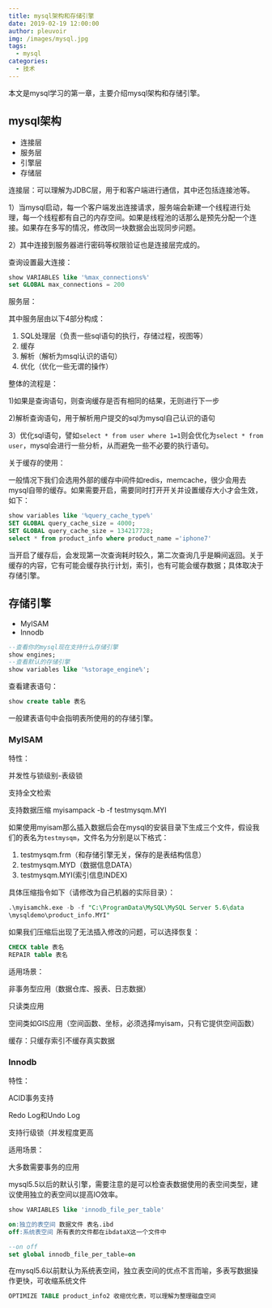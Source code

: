 ```yaml
---
title: mysql架构和存储引擎
date: 2019-02-19 12:00:00
author: pleuvoir
img: /images/mysql.jpg
tags:
  - mysql
categories:
  - 技术
---
```



本文是mysql学习的第一章，主要介绍mysql架构和存储引擎。

## mysql架构

* 连接层
* 服务层
* 引擎层
* 存储层


连接层：可以理解为JDBC层，用于和客户端进行通信，其中还包括连接池等。

1）当mysql启动，每一个客户端发出连接请求，服务端会新建一个线程进行处理，每一个线程都有自己的内存空间。如果是线程池的话那么是预先分配一个连接。如果存在多写的情况，修改同一块数据会出现同步问题。

2）其中连接到服务器进行密码等权限验证也是连接层完成的。

查询设置最大连接：

```sql
show VARIABLES like '%max_connections%'
set GLOBAL max_connections = 200
```


服务层：

其中服务层由以下4部分构成：

1. SQL处理层（负责一些sql语句的执行，存储过程，视图等）
2. 缓存
3. 解析（解析为msql认识的语句）
4. 优化（优化一些无谓的操作）

整体的流程是：

1)如果是查询语句，则查询缓存是否有相同的结果，无则进行下一步

2)解析查询语句，用于解析用户提交的sql为mysql自己认识的语句

3）优化sql语句，譬如`select * from user where 1=1`则会优化为`select * from user`，mysql会进行一些分析，从而避免一些不必要的执行语句。

关于缓存的使用：

一般情况下我们会选用外部的缓存中间件如redis，memcache，很少会用去mysql自带的缓存。如果需要开启，需要同时打开开关并设置缓存大小才会生效，如下：

```sql
show variables like '%query_cache_type%'
SET GLOBAL query_cache_size = 4000;
SET GLOBAL query_cache_size = 134217728;
select * from product_info where product_name ='iphone7'
```

当开启了缓存后，会发现第一次查询耗时较久，第二次查询几乎是瞬间返回。关于缓存的内容，它有可能会缓存执行计划，索引，也有可能会缓存数据；具体取决于存储引擎。



## 存储引擎

* MyISAM
* Innodb


```sql
--查看你的mysql现在支持什么存储引擎
show engines;
--查看默认的存储引擎
show variables like '%storage_engine%';
```

查看建表语句：

```sql
show create table 表名
```

一般建表语句中会指明表所使用的的存储引擎。

### MyISAM

特性：

并发性与锁级别-表级锁

支持全文检索

支持数据压缩
	myisampack -b -f testmysqm.MYI


如果使用myisam那么插入数据后会在mysql的安装目录下生成三个文件，假设我们的表名为`testmysqm`，文件名为分别是以下格式：

1. testmysqm.frm（和存储引擎无关，保存的是表结构信息）
2. testmysqm.MYD（数据信息DATA）
3. testmysqm.MYI(索引信息INDEX)


具体压缩指令如下（请修改为自己机器的实际目录）：

```sql
.\myisamchk.exe -b -f "C:\ProgramData\MySQL\MySQL Server 5.6\data
\mysqldemo\product_info.MYI"
```

如果我们压缩后出现了无法插入修改的问题，可以选择恢复：

```sql
CHECK table 表名
REPAIR table 表名
```

适用场景：

非事务型应用（数据仓库、报表、日志数据）

只读类应用

空间类如GIS应用（空间函数、坐标，必须选择myisam，只有它提供空间函数）

缓存：只缓存索引不缓存真实数据


### Innodb

特性：

ACID事务支持

Redo Log和Undo Log

支持行级锁（并发程度更高

适用场景：

大多数需要事务的应用


mysql5.5以后的默认引擎，需要注意的是可以检查表数据使用的表空间类型，建议使用独立的表空间以提高IO效率。

```sql
show VARIABLES like 'innodb_file_per_table'

on:独立的表空间 数据文件 表名.ibd
off:系统表空间 所有表的文件都在ibdataX这一个文件中

--on off
set global innodb_file_per_table=on
```

在mysql5.6以前默认为系统表空间，独立表空间的优点不言而喻，多表写数据操作更快，可收缩系统文件

```sql
OPTIMIZE TABLE product_info2 收缩优化表，可以理解为整理磁盘空间
```
